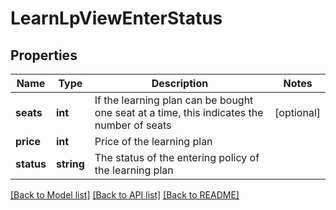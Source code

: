# LearnLpViewEnterStatus

## Properties
Name | Type | Description | Notes
------------ | ------------- | ------------- | -------------
**seats** | **int** | If the learning plan can be bought one seat at a time, this indicates the number of seats | [optional] 
**price** | **int** | Price of the learning plan | 
**status** | **string** | The status of the entering policy of the learning plan | 

[[Back to Model list]](../README.md#documentation-for-models) [[Back to API list]](../README.md#documentation-for-api-endpoints) [[Back to README]](../README.md)


